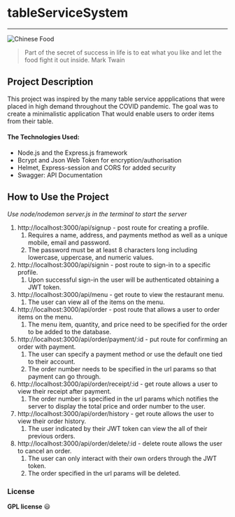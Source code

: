 # tableServiceSystem

___

![Chinese Food](israel-albornoz--SsC5Fpp-9o-unsplash.jpg "Yummy")
> Part of the secret of success in life is to eat what you like and let the food fight it out inside.
Mark Twain

## Project Description 

This project was inspired by the many table service appplications that were placed in high demand throughout the COVID pandemic. 
The goal was to create a minimalistic application That would enable users to order items from their table. 

#### The Technologies Used: 
- Node.js and the Express.js framework
- Bcrypt and Json Web Token for encryption/authorisation
- Helmet, Express-session and CORS for added security
- Swagger: API Documentation

## How to Use the Project

*Use node/nodemon server.js in the terminal to start the server*

1. http://localhost:3000/api/signup - post route for creating a profile.
    1. Requires a name, address, and payments method as well as a unique mobile, email and password.
    2. The password must be at least 8 characters long including lowercase, uppercase, and numeric values.
2. http://localhost:3000/api/signin - post route to sign-in to a specific profile.
    1. Upon successful sign-in the user will be authenticated obtaining a JWT token.
3. http://localhost:3000/api/menu - get route to view the restaurant menu.
    1. The user can view all of the items on the menu.
4. http://localhost:3000/api/order - post route that allows a user to order items on the menu.
    1. The menu item, quantity, and price need to be specified for the order to be added to the database.
5. http://localhost:3000/api/order/payment/:id - put route for confirming an order with payment.
    1. The user can specify a payment method or use the default one tied to their account.
    2. The order number needs to be specified in the url params so that payment can go through.
6. http://localhost:3000/api/order/receipt/:id - get route allows a user to view their receipt after payment.
    1. The order number is specified in the url params which notifies the server to display the total price and order number to the user.
7. http://localhost:3000/api/order/history - get route allows the user to view their order history.
    1. The user indicated by their JWT token can view the all of their previous orders.
8. http://localhost:3000/api/order/delete/:id - delete route allows the user to cancel an order.
    1. The user can only interact with their own orders through the JWT token.
    2. The order specified in the url params will be deleted.


### License

**GPL license**
😃
